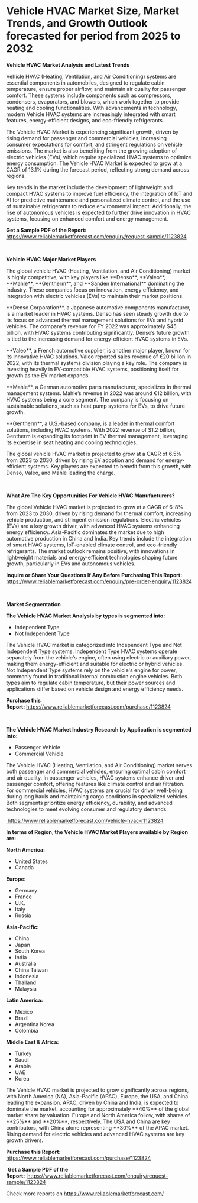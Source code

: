 <p><h1>Vehicle HVAC Market Size, Market Trends, and Growth Outlook forecasted for period from 2025 to 2032</h1></p><p><strong>Vehicle HVAC Market Analysis and Latest Trends</strong></p>
<p><p>Vehicle HVAC (Heating, Ventilation, and Air Conditioning) systems are essential components in automobiles, designed to regulate cabin temperature, ensure proper airflow, and maintain air quality for passenger comfort. These systems include components such as compressors, condensers, evaporators, and blowers, which work together to provide heating and cooling functionalities. With advancements in technology, modern Vehicle HVAC systems are increasingly integrated with smart features, energy-efficient designs, and eco-friendly refrigerants.</p><p>The Vehicle HVAC Market is experiencing significant growth, driven by rising demand for passenger and commercial vehicles, increasing consumer expectations for comfort, and stringent regulations on vehicle emissions. The market is also benefiting from the growing adoption of electric vehicles (EVs), which require specialized HVAC systems to optimize energy consumption. The Vehicle HVAC Market is expected to grow at a CAGR of 13.1% during the forecast period, reflecting strong demand across regions.</p><p>Key trends in the market include the development of lightweight and compact HVAC systems to improve fuel efficiency, the integration of IoT and AI for predictive maintenance and personalized climate control, and the use of sustainable refrigerants to reduce environmental impact. Additionally, the rise of autonomous vehicles is expected to further drive innovation in HVAC systems, focusing on enhanced comfort and energy management.</p></p>
<p><strong>Get a Sample PDF of the Report:&nbsp;</strong> <a href="https://www.reliablemarketforecast.com/enquiry/request-sample/1123824?utm_campaign=1890&utm_medium=2&utm_source=Github&utm_content=ia&utm_term=22012025&utm_id=vehicle-hvac">https://www.reliablemarketforecast.com/enquiry/request-sample/1123824</a></p>
<p>&nbsp;</p>
<p><strong>Vehicle HVAC Major Market Players</strong></p>
<p><p>The global vehicle HVAC (Heating, Ventilation, and Air Conditioning) market is highly competitive, with key players like **Denso**, **Valeo**, **Mahle**, **Gentherm**, and **Sanden International** dominating the industry. These companies focus on innovation, energy efficiency, and integration with electric vehicles (EVs) to maintain their market positions.</p><p>**Denso Corporation**, a Japanese automotive components manufacturer, is a market leader in HVAC systems. Denso has seen steady growth due to its focus on advanced thermal management solutions for EVs and hybrid vehicles. The company’s revenue for FY 2022 was approximately $45 billion, with HVAC systems contributing significantly. Denso’s future growth is tied to the increasing demand for energy-efficient HVAC systems in EVs.</p><p>**Valeo**, a French automotive supplier, is another major player, known for its innovative HVAC solutions. Valeo reported sales revenue of €20 billion in 2022, with its thermal systems division playing a key role. The company is investing heavily in EV-compatible HVAC systems, positioning itself for growth as the EV market expands.</p><p>**Mahle**, a German automotive parts manufacturer, specializes in thermal management systems. Mahle’s revenue in 2022 was around €12 billion, with HVAC systems being a core segment. The company is focusing on sustainable solutions, such as heat pump systems for EVs, to drive future growth.</p><p>**Gentherm**, a U.S.-based company, is a leader in thermal comfort solutions, including HVAC systems. With 2022 revenue of $1.2 billion, Gentherm is expanding its footprint in EV thermal management, leveraging its expertise in seat heating and cooling technologies.</p><p>The global vehicle HVAC market is projected to grow at a CAGR of 6.5% from 2023 to 2030, driven by rising EV adoption and demand for energy-efficient systems. Key players are expected to benefit from this growth, with Denso, Valeo, and Mahle leading the charge.</p></p>
<p>&nbsp;</p>
<p><strong>What Are The Key Opportunities For Vehicle HVAC Manufacturers?</strong></p>
<p><p>The global Vehicle HVAC market is projected to grow at a CAGR of 6-8% from 2023 to 2030, driven by rising demand for thermal comfort, increasing vehicle production, and stringent emission regulations. Electric vehicles (EVs) are a key growth driver, with advanced HVAC systems enhancing energy efficiency. Asia-Pacific dominates the market due to high automotive production in China and India. Key trends include the integration of smart HVAC systems, IoT-enabled climate control, and eco-friendly refrigerants. The market outlook remains positive, with innovations in lightweight materials and energy-efficient technologies shaping future growth, particularly in EVs and autonomous vehicles.</p></p>
<p><strong>Inquire or Share Your Questions If Any Before Purchasing This Report:</strong> <a href="https://www.reliablemarketforecast.com/enquiry/pre-order-enquiry/1123824?utm_campaign=1890&utm_medium=2&utm_source=Github&utm_content=ia&utm_term=22012025&utm_id=vehicle-hvac">https://www.reliablemarketforecast.com/enquiry/pre-order-enquiry/1123824</a></p>
<p>&nbsp;</p>
<p><strong>Market Segmentation</strong></p>
<p><strong>The Vehicle HVAC Market Analysis by types is segmented into:</strong></p>
<p><ul><li>Independent Type</li><li>Not Independent Type</li></ul></p>
<p><p>The Vehicle HVAC market is categorized into Independent Type and Not Independent Type systems. Independent Type HVAC systems operate separately from the vehicle's engine, often using electric or auxiliary power, making them energy-efficient and suitable for electric or hybrid vehicles. Not Independent Type systems rely on the vehicle's engine for power, commonly found in traditional internal combustion engine vehicles. Both types aim to regulate cabin temperature, but their power sources and applications differ based on vehicle design and energy efficiency needs.</p></p>
<p><strong>Purchase this Report:&nbsp;</strong><a href="https://www.reliablemarketforecast.com/purchase/1123824?utm_campaign=1890&utm_medium=2&utm_source=Github&utm_content=ia&utm_term=22012025&utm_id=vehicle-hvac">https://www.reliablemarketforecast.com/purchase/1123824</a></p>
<p>&nbsp;</p>
<p><strong>The Vehicle HVAC Market Industry Research by Application is segmented into:</strong></p>
<p><ul><li>Passenger Vehicle</li><li>Commercial Vehicle</li></ul></p>
<p><p>The Vehicle HVAC (Heating, Ventilation, and Air Conditioning) market serves both passenger and commercial vehicles, ensuring optimal cabin comfort and air quality. In passenger vehicles, HVAC systems enhance driver and passenger comfort, offering features like climate control and air filtration. For commercial vehicles, HVAC systems are crucial for driver well-being during long hauls and maintaining cargo conditions in specialized vehicles. Both segments prioritize energy efficiency, durability, and advanced technologies to meet evolving consumer and regulatory demands.</p></p>
<p><a href="https://www.reliablemarketforecast.com/vehicle-hvac-r1123824?utm_campaign=1890&utm_medium=2&utm_source=Github&utm_content=ia&utm_term=22012025&utm_id=vehicle-hvac">&nbsp;https://www.reliablemarketforecast.com/vehicle-hvac-r1123824</a></p>
<p><strong>In terms of Region, the Vehicle HVAC Market Players available by Region are:</strong></p>
<p>
    <p> <strong> North America: </strong>
        <ul>
            <li>United States</li>
            <li>Canada</li>
        </ul>
        </p> 
    <p> <strong> Europe: </strong>
        <ul>
            <li>Germany</li>
            <li>France</li>
            <li>U.K.</li>
            <li>Italy</li>
            <li>Russia</li>
        </ul>
        </p> 
    <p> <strong> Asia-Pacific: </strong>
        <ul>
            <li>China</li>
            <li>Japan</li>
            <li>South Korea</li>
            <li>India</li>
            <li>Australia</li>
            <li>China Taiwan</li>
            <li>Indonesia</li>
            <li>Thailand</li>
            <li>Malaysia</li>
        </ul>
        </p> 
    <p> <strong> Latin America: </strong>
        <ul>
            <li>Mexico</li>
            <li>Brazil</li>
            <li>Argentina Korea</li>
            <li>Colombia</li>
        </ul>
        </p> 
    <p> <strong> Middle East & Africa: </strong>
        <ul>
            <li>Turkey</li>
            <li>Saudi</li>
            <li>Arabia</li>
            <li>UAE</li>
            <li>Korea</li>
        </ul>
    </p>
    </p>
<p><p>The Vehicle HVAC market is projected to grow significantly across regions, with North America (NA), Asia-Pacific (APAC), Europe, the USA, and China leading the expansion. APAC, driven by China and India, is expected to dominate the market, accounting for approximately **40%** of the global market share by valuation. Europe and North America follow, with shares of **25%** and **20%**, respectively. The USA and China are key contributors, with China alone representing **30%** of the APAC market. Rising demand for electric vehicles and advanced HVAC systems are key growth drivers.</p></p>
<p><strong>Purchase this Report: </strong><a href="https://www.reliablemarketforecast.com/purchase/1123824?utm_campaign=1890&utm_medium=2&utm_source=Github&utm_content=ia&utm_term=22012025&utm_id=vehicle-hvac">https://www.reliablemarketforecast.com/purchase/1123824</a></p>
<p>&nbsp;<strong>Get a Sample PDF of the Report:&nbsp;&nbsp;</strong><a href="https://www.reliablemarketforecast.com/enquiry/request-sample/1123824?utm_campaign=1890&utm_medium=2&utm_source=Github&utm_content=ia&utm_term=22012025&utm_id=vehicle-hvac">https://www.reliablemarketforecast.com/enquiry/request-sample/1123824</a></p>
<p><strong></strong></p>
<p>Check more reports on <a href="https://www.reliablemarketforecast.com/?utm_campaign=1890&utm_medium=2&utm_source=Github&utm_content=ia&utm_term=22012025&utm_id=vehicle-hvac">https://www.reliablemarketforecast.com/</a></p>